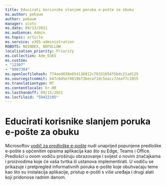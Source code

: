 ```yaml
---
title: Educirati korisnike slanjem poruka e-pošte za obuku
ms.author: pebaum
author: pebaum
manager: scotv
ms.date: 09/13/2021
ms.audience: Admin
ms.topic: article
ms.service: o365-administration
ROBOTS: NOINDEX, NOFOLLOW
localization_priority: Priority
ms.collection: Adm_O365
ms.custom:
- "12307"
- "9007384"
ms.openlocfilehash: 774aed038e654136912c70331054f5bdc21ad125
ms.sourcegitcommit: b47c6d5e74819b73becaf1dc5eacc72eaf7c1055
ms.translationtype: MT
ms.contentlocale: hr-HR
ms.lasthandoff: 09/15/2021
ms.locfileid: "59422195"
---
```

# <a name="educate-users-by-sending-training-emails"></a>Educirati korisnike slanjem poruka e-pošte za obuku

Microsoftov [vodič za predloške e-pošte](https://admin.microsoft.com/adminportal/home#/emailtemplates) nudi unaprijed popunjene predloške e-pošte s općenitim opisima aplikacija kao što su Edge, Teams i Office. Predlošci u ovom vodiču proširuju obrazovanje i svijest o novim značajkama i proizvodima koje će vaša tvrtka ili ustanova implementirati. U vodiču se prikazuje i pretpregled informativnih poruka e-pošte koje obuhvaćaju teme kao što su instalacija aplikacije, pristup e-pošti s više uređaja i drugi alati koji pridonose radnim danom.